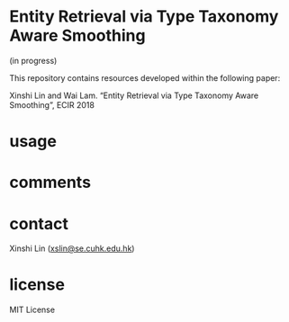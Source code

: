 # Entity Retrieval via Type Taxonomy Aware Smoothing
(in progress)

This repository contains resources developed within the following paper:

Xinshi Lin and Wai Lam. “Entity Retrieval via Type Taxonomy Aware Smoothing”, ECIR 2018

# usage

# comments

# contact
Xinshi Lin (xslin@se.cuhk.edu.hk)

# license
MIT License
